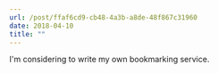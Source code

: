 ```yaml
---
url: /post/ffaf6cd9-cb48-4a3b-a8de-48f867c31960
date: 2018-04-10
title: ""
---
```


I'm considering to write my own bookmarking service. 
